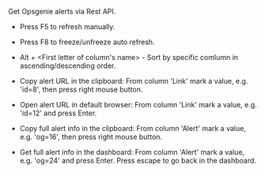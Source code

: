 Get Opsgenie alerts via Rest API.

 - Press F5 to refresh manually.

 - Press F8 to freeze/unfreeze auto refresh.

 - Alt + <First letter of column's name> - Sort by specific comlumn in ascending/descending order.

 - Copy alert URL in the clipboard: From column 'Link' mark a value, e.g. 'id=8', then press right mouse button.

 - Open alert URL in default browser: From column 'Link' mark a value, e.g. 'id=12' and press Enter.

 - Copy full alert info in the clipboard: From column 'Alert' mark a value, e.g. 'og=16', then press right mouse button.

 - Get full alert info in the dashboard: From column 'Alert' mark a value, e.g. 'og=24' and press Enter. Press escape to go back in the dashboard.
